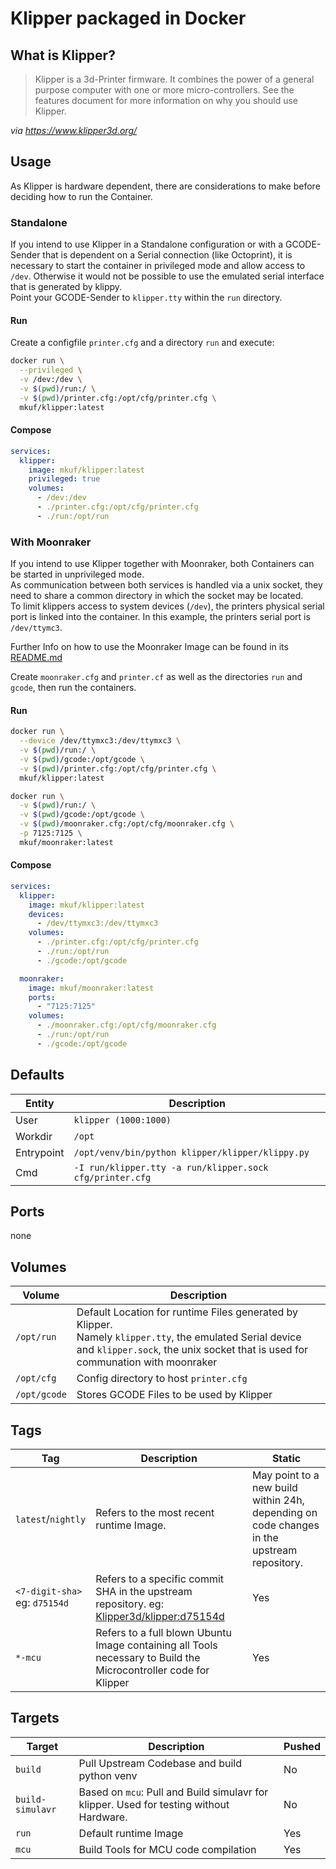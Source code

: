 # Klipper packaged in Docker
## What is Klipper?

>Klipper is a 3d-Printer firmware. It combines the power of a general purpose computer with one or more micro-controllers. See the features document for more information on why you should use Klipper.

_via https://www.klipper3d.org/_

## Usage
As Klipper is hardware dependent, there are considerations to make before deciding how to run the Container.  
### Standalone
If you intend to use Klipper in a Standalone configuration or with a GCODE-Sender that is dependent on a Serial connection (like Octoprint), it is necessary to start the container in privileged mode and allow access to `/dev`. Otherwise it would not be possible to use the emulated serial interface that is generated by klippy.  
Point your GCODE-Sender to `klipper.tty` within the `run` directory.

#### Run
Create a configfile `printer.cfg` and a directory `run` and execute:
```bash
docker run \
  --privileged \
  -v /dev:/dev \
  -v $(pwd)/run:/ \
  -v $(pwd)/printer.cfg:/opt/cfg/printer.cfg \
  mkuf/klipper:latest
```

#### Compose
```yaml
services:
  klipper:
    image: mkuf/klipper:latest
    privileged: true
    volumes:
      - /dev:/dev
      - ./printer.cfg:/opt/cfg/printer.cfg
      - ./run:/opt/run
```

### With Moonraker
If you intend to use Klipper together with Moonraker, both Containers can be started in unprivileged mode.  
As communication between both services is handled via a unix socket, they need to share a common directory in which the socket may be located.  
To limit klippers access to system devices (`/dev`), the printers physical serial port is linked into the container. In this example, the printers serial port is `/dev/ttymc3`.

Further Info on how to use the Moonraker Image can be found in its [README.md](../moonraker/README.md)

Create `moonraker.cfg` and `printer.cf` as well as the directories `run` and `gcode`, then run the containers.

#### Run
```bash
docker run \
  --device /dev/ttymxc3:/dev/ttymxc3 \
  -v $(pwd)/run:/ \
  -v $(pwd)/gcode:/opt/gcode \
  -v $(pwd)/printer.cfg:/opt/cfg/printer.cfg \
  mkuf/klipper:latest

docker run \
  -v $(pwd)/run:/ \
  -v $(pwd)/gcode:/opt/gcode \
  -v $(pwd)/moonraker.cfg:/opt/cfg/moonraker.cfg \
  -p 7125:7125 \
  mkuf/moonraker:latest
```

#### Compose
```yaml
services:
  klipper:
    image: mkuf/klipper:latest
    devices:
      - /dev/ttymxc3:/dev/ttymxc3
    volumes:
      - ./printer.cfg:/opt/cfg/printer.cfg
      - ./run:/opt/run
      - ./gcode:/opt/gcode

  moonraker:
    image: mkuf/moonraker:latest
    ports:
      - "7125:7125"
    volumes:
      - ./moonraker.cfg:/opt/cfg/moonraker.cfg
      - ./run:/opt/run
      - ./gcode:/opt/gcode
```

## Defaults
|Entity|Description|
|---|---|
|User| `klipper (1000:1000)` |
|Workdir|`/opt`|
|Entrypoint|`/opt/venv/bin/python klipper/klipper/klippy.py`|
|Cmd|`-I run/klipper.tty -a run/klipper.sock cfg/printer.cfg`|

## Ports
none

## Volumes
|Volume|Description|
|---|---|
|`/opt/run`| Default Location for runtime Files generated by Klipper. <br>Namely `klipper.tty`, the emulated Serial device <br>and `klipper.sock`, the unix socket that is used for communation with moonraker |
|`/opt/cfg`|Config directory to host `printer.cfg`|
|`/opt/gcode`|Stores GCODE Files to be used by Klipper|

## Tags
|Tag|Description|Static|
|---|---|---|
|`latest`/`nightly`|Refers to the most recent runtime Image.|May point to a new build within 24h, depending on code changes in the upstream repository.|
|`<7-digit-sha>` <br>eg: `d75154d`|Refers to a specific commit SHA in the upstream repository. eg: [Klipper3d/klipper:d75154d](https://github.com/Klipper3d/klipper/commit/d75154d695efb1338cbfff061d226c4f384d127b)|Yes|
|`*-mcu`|Refers to a full blown Ubuntu Image containing all Tools necessary to Build the Microcontroller code for Klipper|Yes|

## Targets
|Target|Description|Pushed|
|---|---|---|
|`build`|Pull Upstream Codebase and build python venv|No|
|`build-simulavr`|Based on `mcu`: Pull and Build simulavr for klipper. Used for testing without Hardware.|No|
|`run`|Default runtime Image|Yes|
|`mcu`|Build Tools for MCU code compilation|Yes|
